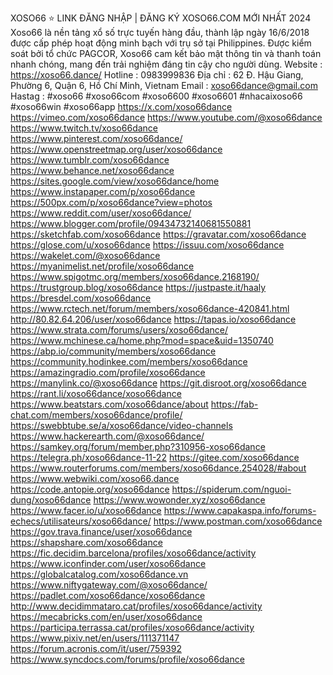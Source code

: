 XOSO66 ⭐️ LINK ĐĂNG NHẬP | ĐĂNG KÝ XOSO66.COM MỚI NHẤT 2024
Xoso66 là nền tảng xổ số trực tuyến hàng đầu, thành lập ngày 16/6/2018 được cấp phép hoạt động minh bạch với trụ sở tại Philippines. Được kiểm soát bởi tổ chức PAGCOR, Xoso66 cam kết bảo mật thông tin và thanh toán nhanh chóng, mang đến trải nghiệm đáng tin cậy cho người dùng.
Website : https://xoso66.dance/
Hotline : 0983999836
Địa chỉ : 62 Đ. Hậu Giang, Phường 6, Quận 6, Hồ Chí Minh, Vietnam
Email : xoso66dance@gmail.com
Hastag : #xoso66 #xoso66com #xoso6600 #xoso6601 #nhacaixoso66 #xoso66win #xoso66app
https://x.com/xoso66dance
https://vimeo.com/xoso66dance
https://www.youtube.com/@xoso66dance
https://www.twitch.tv/xoso66dance
https://www.pinterest.com/xoso66dance/
https://www.openstreetmap.org/user/xoso66dance
https://www.tumblr.com/xoso66dance
https://www.behance.net/xoso66dance
https://sites.google.com/view/xoso66dance/home
https://www.instapaper.com/p/xoso66dance
https://500px.com/p/xoso66dance?view=photos
https://www.reddit.com/user/xoso66dance/
https://www.blogger.com/profile/09434732140681550881
https://sketchfab.com/xoso66dance
https://gravatar.com/xoso66dance
https://glose.com/u/xoso66dance
https://issuu.com/xoso66dance
https://wakelet.com/@xoso66dance
https://myanimelist.net/profile/xoso66dance
https://www.spigotmc.org/members/xoso66dance.2168190/
https://trustgroup.blog/xoso66dance
https://justpaste.it/haaly
https://bresdel.com/xoso66dance
https://www.rctech.net/forum/members/xoso66dance-420841.html
http://80.82.64.206/user/xoso66dance
https://tapas.io/xoso66dance
https://www.strata.com/forums/users/xoso66dance/
https://www.mchinese.ca/home.php?mod=space&uid=1350740
https://abp.io/community/members/xoso66dance
https://community.hodinkee.com/members/xoso66dance
https://amazingradio.com/profile/xoso66dance
https://manylink.co/@xoso66dance
https://git.disroot.org/xoso66dance
https://rant.li/xoso66dance/xoso66dance
https://www.beatstars.com/xoso66dance/about
https://fab-chat.com/members/xoso66dance/profile/
https://swebbtube.se/a/xoso66dance/video-channels
https://www.hackerearth.com/@xoso66dance/
https://samkey.org/forum/member.php?310956-xoso66dance
https://telegra.ph/xoso66dance-11-22
https://gitee.com/xoso66dance
https://www.routerforums.com/members/xoso66dance.254028/#about
https://www.webwiki.com/xoso66.dance
https://code.antopie.org/xoso66dance
https://spiderum.com/nguoi-dung/xoso66dance
https://www.wowonder.xyz/xoso66dance
https://www.facer.io/u/xoso66dance
https://www.capakaspa.info/forums-echecs/utilisateurs/xoso66dance/
https://www.postman.com/xoso66dance
https://gov.trava.finance/user/xoso66dance
https://shapshare.com/xoso66dance
https://fic.decidim.barcelona/profiles/xoso66dance/activity
https://www.iconfinder.com/user/xoso66dance
https://globalcatalog.com/xoso66dance.vn
https://www.niftygateway.com/@xoso66dance/
https://padlet.com/xoso66dance/xoso66dance
http://www.decidimmataro.cat/profiles/xoso66dance/activity
https://mecabricks.com/en/user/xoso66dance
https://participa.terrassa.cat/profiles/xoso66dance/activity
https://www.pixiv.net/en/users/111371147
https://forum.acronis.com/it/user/759392
https://www.syncdocs.com/forums/profile/xoso66dance

